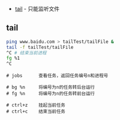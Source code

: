 
- [tail](https://www.runoob.com/linux/linux-comm-tail.html) - 只能监听文件

## tail
```sh
ping www.baidu.com > tailTest/tailFile &
tail -f tailTest/tailFile
^C # 结束当前进程
fg %1
^C
```
```
# jobs      查看任务，返回任务编号n和进程号

# bg %n     将编号为n的任务转后台运行
# fg %n     将编号为n的任务转前台运行

# ctrl+z    挂起当前任务
# ctrl+c    结束当前任务
```
